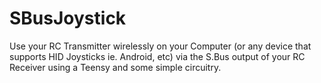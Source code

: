 # SBusJoystick

Use your RC Transmitter wirelessly on your Computer (or any device that supports HID Joysticks ie. Android, etc) via the S.Bus output of your RC Receiver using a Teensy and some simple circuitry.
